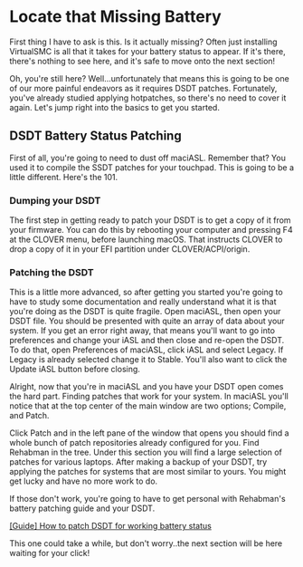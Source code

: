 # Locate that Missing Battery

First thing I have to ask is this. Is it actually missing? Often just installing VirtualSMC is all that it takes for your battery status to appear. If it's there, there's nothing to see here, and it's safe to move onto the next section!

Oh, you're still here? Well...unfortunately that means this is going to be one of our more painful endeavors as it requires DSDT patches. Fortunately, you've already studied applying hotpatches, so there's no need to cover it again. Let's jump right into the basics to get you started.

## DSDT Battery Status Patching

First of all, you're going to need to dust off maciASL. Remember that? You used it to compile the SSDT patches for your touchpad. This is going to be a little different. Here's the 101.

### Dumping your DSDT

The first step in getting ready to patch your DSDT is to get a copy of it from your firmware. You can do this by rebooting your computer and pressing F4 at the CLOVER menu, before launching macOS. That instructs CLOVER to drop a copy of it in your EFI partition under CLOVER/ACPI/origin.

### Patching the DSDT

This is a little more advanced, so after getting you started you're going to have to study some documentation and really understand what it is that you're doing as the DSDT is quite fragile. Open maciASL, then open your DSDT file. You should be presented with quite an array of data about your system. If you get an error right away, that means you'll want to go into preferences and change your iASL and then close and re-open the DSDT. To do that, open Preferences of maciASL, click iASL and select Legacy. If Legacy is already selected change it to Stable. You'll also want to click the Update iASL button before closing.

Alright, now that you're in maciASL and you have your DSDT open comes the hard part. Finding patches that work for your system. In maciASL you'll notice that at the top center of the main window are two options; Compile, and Patch.

Click Patch and in the left pane of the window that opens you should find a whole bunch of patch repositories already configured for you. Find Rehabman in the tree. Under this section you will find a large selection of patches for various laptops. After making a backup of your DSDT, try applying the patches for systems that are most similar to yours. You might get lucky and have no more work to do.

If those don't work, you're going to have to get personal with Rehabman's battery patching guide and your DSDT.

[\[Guide\] How to patch DSDT for working battery status](https://www.tonymacx86.com/threads/guide-how-to-patch-dsdt-for-working-battery-status.116102/)

This one could take a while, but don't worry..the next section will be here waiting for your click!

